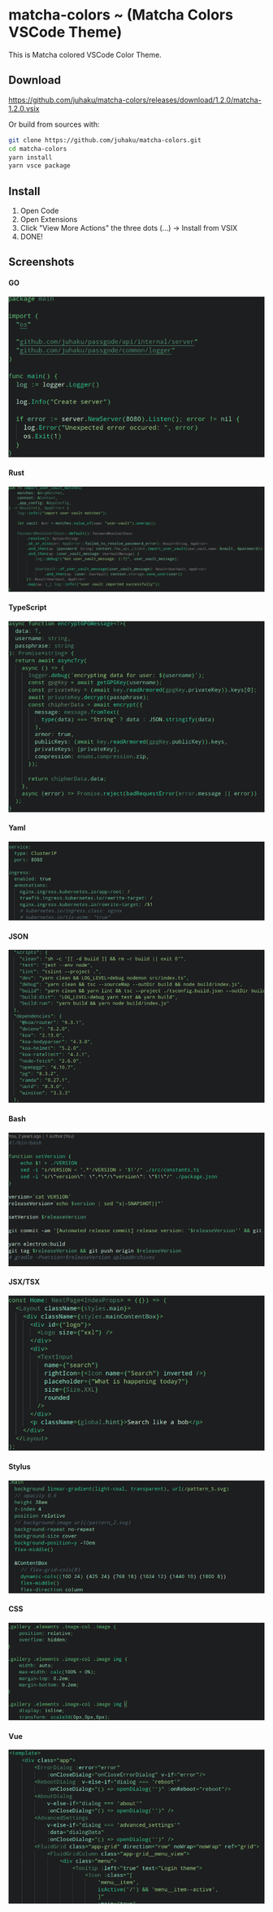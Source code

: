 # matcha-colors  ~ (Matcha Colors VSCode Theme)

This is Matcha colored VSCode Color Theme.

## Download

https://github.com/juhaku/matcha-colors/releases/download/1.2.0/matcha-1.2.0.vsix

Or build from sources with:

```bash
git clone https://github.com/juhaku/matcha-colors.git
cd matcha-colors
yarn install
yarn vsce package
```

## Install

1. Open Code
2. Open Extensions
3. Click "View More Actions" the three dots (...) -> Install from VSIX
4. DONE!

## Screenshots

#### GO
![GO](./screenshots/Screenshot_20210523_161655.png)

#### Rust
![Rust](./screenshots/Screenshot_20210523_155757.png)

#### TypeScript
![TypeScript](./screenshots/Screenshot_20210523_161918.png)

#### Yaml
![Yaml](./screenshots/Screenshot_20210123_143445.png)

#### JSON
![JSON](./screenshots/Screenshot_20210123_143400.png)

#### Bash
![Bash](./screenshots/Screenshot_20210123_145504.png)

#### JSX/TSX
![JSX/TSX](./screenshots/Screenshot_20210523_162057.png)

#### Stylus
![Stylus](./screenshots/Screenshot_20210123_145108.png)

#### CSS
![CSS](./screenshots/Screenshot_20210123_144900.png)

#### Vue
![Vue](./screenshots/Screenshot_20210523_163356.png)
